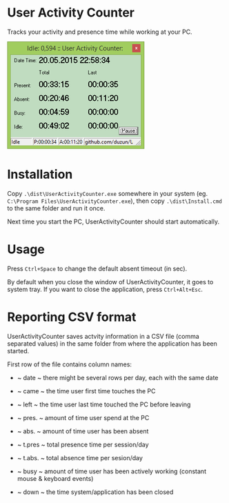 # User Activity Counter
Tracks your activity and presence time while working at your PC.

![ss2015-05-20](https://raw.githubusercontent.com/duzun/UserActivityCounter/master/dist/ss2015-05-20.png)

# Installation

Copy `.\dist\UserActivityCounter.exe` somewhere in your system (eg. `C:\Program Files\UserActivityCounter.exe`),
then copy `.\dist\Install.cmd` to the same folder and run it once.

Next time you start the PC, UserActivityCounter should start automatically.

# Usage

Press `Ctrl+Space` to change the default absent timeout (in sec).

By default when you close the window of UserActivityCounter, it goes to system tray.
If you want to close the application, press `Ctrl+Alt+Esc`.


# Reporting CSV format

UserActivityCounter saves actvity information in a CSV file (comma separated values)
in the same folder from where the application has been started.

First row of the file contains column names:

- ~ date   ~ there might be several rows per day, each with the same date

- ~ came   ~ the time user first time touches the PC

- ~ left   ~ the time user last time touched the PC before leaving

- ~ pres.  ~ amount of time user spend at the PC

- ~ abs.   ~ amount of time user has been absent

- ~ t.pres ~ total presence time per session/day

- ~ t.abs. ~ total absence time per sesion/day

- ~ busy   ~ amount of time user has been actively working (constant mouse & keyboard events)

- ~ down   ~ the time system/application has been closed

